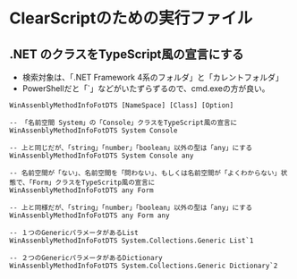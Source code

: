 # ClearScriptのための実行ファイル

## .NET のクラスをTypeScript風の宣言にする


- 検索対象は、「.NET Framework 4系のフォルダ」と「カレントフォルダ」
- PowerShellだと「`」などがいたずらずるので、cmd.exeの方が良い。

```
WinAssenblyMethodInfoFotDTS [NameSpace] [Class] [Option]

-- 「名前空間 System」の「Console」クラスをTypeScript風の宣言に
WinAssenblyMethodInfoFotDTS System Console

-- 上と同じだが、「string」「number」「boolean」以外の型は「any」にする
WinAssenblyMethodInfoFotDTS System Console any

-- 名前空間が「ない」、名前空間を「問わない」、もしくは名前空間が「よくわからない」状態で、「Form」クラスをTypeScritp風の宣言に
WinAssenblyMethodInfoFotDTS any Form

-- 上と同様だが、「string」「number」「boolean」以外の型は「any」にする
WinAssenblyMethodInfoFotDTS any Form any

-- １つのGenericパラメータがあるList
WinAssenblyMethodInfoFotDTS System.Collections.Generic List`1

-- ２つのGenericパラメータがあるDictionary
WinAssenblyMethodInfoFotDTS System.Collections.Generic Dictionary`2


```

